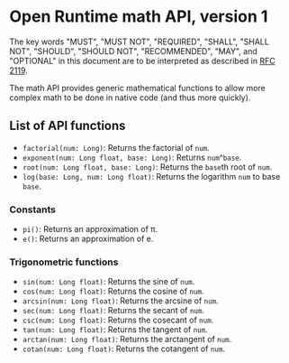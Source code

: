Open Runtime math API, version 1
================================
The key words "MUST", "MUST NOT", "REQUIRED", "SHALL", "SHALL NOT", "SHOULD", "SHOULD NOT", "RECOMMENDED", "MAY", and "OPTIONAL" in this document are to be interpreted as described in [RFC 2119](http://www.ietf.org/rfc/rfc2119.txt).

The math API provides generic mathematical functions to allow more complex math to be done in native code (and thus more quickly).

List of API functions
---------------------

 * `factorial(num: Long)`: Returns the factorial of `num`.
 * `exponent(num: Long float, base: Long)`: Returns `num`^`base`.
 * `root(num: Long float, base: Long)`: Returns the `base`th root of `num`.
 * `log(base: Long, num: Long float)`: Returns the logarithm `num` to base `base`.

### Constants

 * `pi()`: Returns an approximation of π.
 * `e()`: Returns an approximation of e.

### Trigonometric functions

 * `sin(num: Long float)`: Returns the sine of `num`.
 * `cos(num: Long float)`: Returns the cosine of `num`.
 * `arcsin(num: Long float)`: Returns the arcsine of `num`.
 * `sec(num: Long float)`: Returns the secant of `num`.
 * `csc(num: Long float)`: Returns the cosecant of `num`.
 * `tan(num: Long float)`: Returns the tangent of `num`.
 * `arctan(num: Long float)`: Returns the arctangent of `num`.
 * `cotan(num: Long float)`: Returns the cotangent of `num`.
